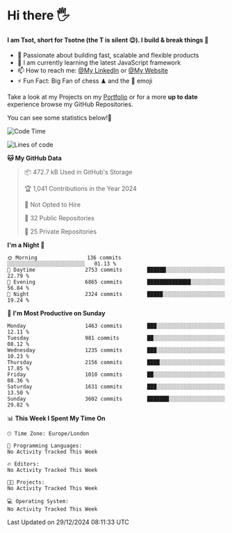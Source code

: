 # Hi there :raised_hand_with_fingers_splayed:
#### I am Tsot, short for Tsotne (the T is silent :wink:). I build & break things :space_invader:
- :telescope: Passionate about building fast, scalable and flexible products
- :seedling: I am currently learning the latest JavaScript framework 
- :mailbox: How to reach me: [@My LinkedIn](https://www.linkedin.com/in/tsotne-gvadzabia/) or [@My Website](https://tsotne.co.uk/contact)
- :zap: Fun Fact: Big Fan of chess ♟ and the 👾 emoji

Take a look at my Projects on my [Portfolio](https://tsotne.co.uk/) or for a more **up to date** experience browse my GitHub Repositories.

You can see some statistics below!:space_invader:
<!--START_SECTION:waka-->
![Code Time](http://img.shields.io/badge/Code%20Time-761%20hrs%202%20mins-blue)

![Lines of code](https://img.shields.io/badge/From%20Hello%20World%20I%27ve%20Written-8.0%20million%20lines%20of%20code-blue)

**🐱 My GitHub Data** 

> 📦 472.7 kB Used in GitHub's Storage 
 > 
> 🏆 1,041 Contributions in the Year 2024
 > 
> 🚫 Not Opted to Hire
 > 
> 📜 32 Public Repositories 
 > 
> 🔑 25 Private Repositories 
 > 
**I'm a Night 🦉** 

```text
🌞 Morning                136 commits         ░░░░░░░░░░░░░░░░░░░░░░░░░   01.13 % 
🌆 Daytime                2753 commits        ██████░░░░░░░░░░░░░░░░░░░   22.79 % 
🌃 Evening                6865 commits        ██████████████░░░░░░░░░░░   56.84 % 
🌙 Night                  2324 commits        █████░░░░░░░░░░░░░░░░░░░░   19.24 % 
```
📅 **I'm Most Productive on Sunday** 

```text
Monday                   1463 commits        ███░░░░░░░░░░░░░░░░░░░░░░   12.11 % 
Tuesday                  981 commits         ██░░░░░░░░░░░░░░░░░░░░░░░   08.12 % 
Wednesday                1235 commits        ███░░░░░░░░░░░░░░░░░░░░░░   10.23 % 
Thursday                 2156 commits        ████░░░░░░░░░░░░░░░░░░░░░   17.85 % 
Friday                   1010 commits        ██░░░░░░░░░░░░░░░░░░░░░░░   08.36 % 
Saturday                 1631 commits        ███░░░░░░░░░░░░░░░░░░░░░░   13.50 % 
Sunday                   3602 commits        ███████░░░░░░░░░░░░░░░░░░   29.82 % 
```


📊 **This Week I Spent My Time On** 

```text
🕑︎ Time Zone: Europe/London

💬 Programming Languages: 
No Activity Tracked This Week

🔥 Editors: 
No Activity Tracked This Week

🐱‍💻 Projects: 
No Activity Tracked This Week

💻 Operating System: 
No Activity Tracked This Week
```


 Last Updated on 29/12/2024 08:11:33 UTC
<!--END_SECTION:waka-->
